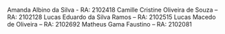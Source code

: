 Amanda Albino da Silva - RA: 2102418
Camille Cristine Oliveira de Souza – RA: 2102128
Lucas Eduardo da Silva Ramos – RA: 2102515
Lucas Macedo de Oliveira – RA: 2102692
Matheus Gama Faustino – RA: 2102081
